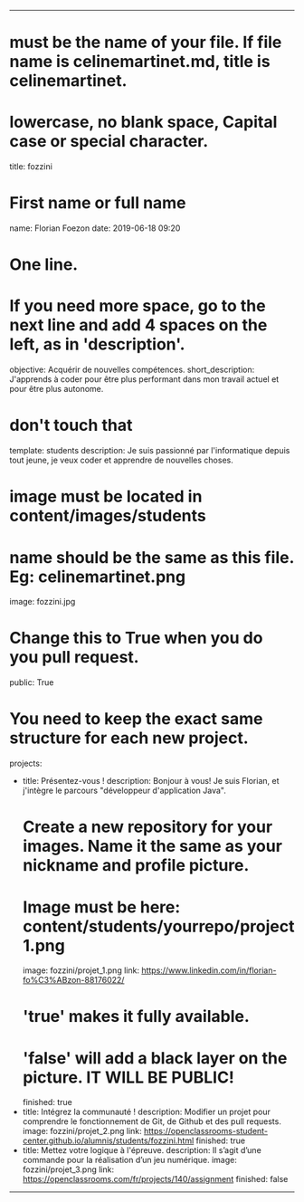 ---

# must be the name of your file. If file name is celinemartinet.md, title is celinemartinet.
# lowercase, no blank space, Capital case or special character.
title: fozzini

# First name or full name
name: Florian Foezon
date: 2019-06-18 09:20

# One line.
# If you need more space, go to the next line and add 4 spaces on the left, as in 'description'.
objective: Acquérir de nouvelles compétences.
short_description: J'apprends à coder pour être plus performant dans mon travail actuel et pour être plus autonome.

# don't touch that
template: students
description:
Je suis passionné par l'informatique depuis tout jeune, je veux coder et apprendre de nouvelles choses.

# image must be located in content/images/students
# name should be the same as this file. Eg: celinemartinet.png
image: fozzini.jpg

# Change this to True when you do you pull request.
public: True

# You need to keep the exact same structure for each new project.
projects:
  - title: Présentez-vous !
    description: Bonjour à vous! Je suis Florian, et j'intègre le parcours "développeur d'application Java".
    # Create a new repository for your images. Name it the same as your nickname and profile picture.
    # Image must be here: content/students/yourrepo/project1.png
    image: fozzini/projet_1.png
    link: https://www.linkedin.com/in/florian-fo%C3%ABzon-88176022/
    # 'true' makes it fully available.
    # 'false' will add a black layer on the picture. IT WILL BE PUBLIC!
    finished: true
  - title: Intégrez la communauté !
    description: Modifier un projet pour comprendre le fonctionnement de Git, de Github et des pull requests. 
    image: fozzini/projet_2.png
    link: https://openclassrooms-student-center.github.io/alumnis/students/fozzini.html
    finished: true
  - title: Mettez votre logique à l'épreuve.
    description: Il s’agit d’une commande pour la réalisation d’un jeu numérique.
    image: fozzini/projet_3.png
    link: https://openclassrooms.com/fr/projects/140/assignment
    finished: false
---